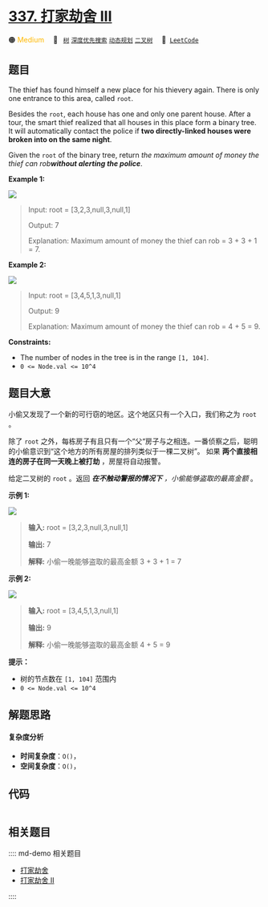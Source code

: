 # [337. 打家劫舍 III](https://leetcode.com/problems/house-robber-iii)

🟠 <font color=#ffb800>Medium</font>&emsp; 🔖&ensp; [`树`](/leetcode/outline/tag/tree.md) [`深度优先搜索`](/leetcode/outline/tag/depth-first-search.md) [`动态规划`](/leetcode/outline/tag/dynamic-programming.md) [`二叉树`](/leetcode/outline/tag/binary-tree.md)&emsp; 🔗&ensp;[`LeetCode`](https://leetcode.com/problems/house-robber-iii)


## 题目

The thief has found himself a new place for his thievery again. There is only
one entrance to this area, called `root`.

Besides the `root`, each house has one and only one parent house. After a
tour, the smart thief realized that all houses in this place form a binary
tree. It will automatically contact the police if **two directly-linked houses
were broken into on the same night**.

Given the `root` of the binary tree, return _the maximum amount of money the
thief can rob**without alerting the police**_.



**Example 1:**

![](https://assets.leetcode.com/uploads/2021/03/10/rob1-tree.jpg)

> Input: root = [3,2,3,null,3,null,1]
> 
> Output: 7
> 
> Explanation: Maximum amount of money the thief can rob = 3 + 3 + 1 = 7.

**Example 2:**

![](https://assets.leetcode.com/uploads/2021/03/10/rob2-tree.jpg)

> Input: root = [3,4,5,1,3,null,1]
> 
> Output: 9
> 
> Explanation: Maximum amount of money the thief can rob = 4 + 5 = 9.

**Constraints:**

  * The number of nodes in the tree is in the range `[1, 104]`.
  * `0 <= Node.val <= 10^4`


## 题目大意

小偷又发现了一个新的可行窃的地区。这个地区只有一个入口，我们称之为 `root` 。

除了 `root` 之外，每栋房子有且只有一个“父“房子与之相连。一番侦察之后，聪明的小偷意识到“这个地方的所有房屋的排列类似于一棵二叉树”。 如果
**两个直接相连的房子在同一天晚上被打劫** ，房屋将自动报警。

给定二叉树的 `root` 。返回 _**在不触动警报的情况下**  ，小偷能够盗取的最高金额_ 。



**示例 1:**

![](https://assets.leetcode.com/uploads/2021/03/10/rob1-tree.jpg)

> 
> 
> 
> 
> 
> **输入:** root = [3,2,3,null,3,null,1]
> 
> **输出:** 7 
> 
> **解释:**  小偷一晚能够盗取的最高金额 3 + 3 + 1 = 7

**示例 2:**

![](https://assets.leetcode.com/uploads/2021/03/10/rob2-tree.jpg)

> 
> 
> 
> 
> 
> **输入:** root = [3,4,5,1,3,null,1]
> 
> **输出:** 9
> 
> **解释:**  小偷一晚能够盗取的最高金额 4 + 5 = 9
> 
> 



**提示：**

  * 树的节点数在 `[1, 104]` 范围内
  * `0 <= Node.val <= 10^4`


## 解题思路

#### 复杂度分析

- **时间复杂度**：`O()`，
- **空间复杂度**：`O()`，

## 代码

```javascript

```

## 相关题目

:::: md-demo 相关题目
- [打家劫舍](https://leetcode.com/problems/house-robber)
- [打家劫舍 II](https://leetcode.com/problems/house-robber-ii)

::::
